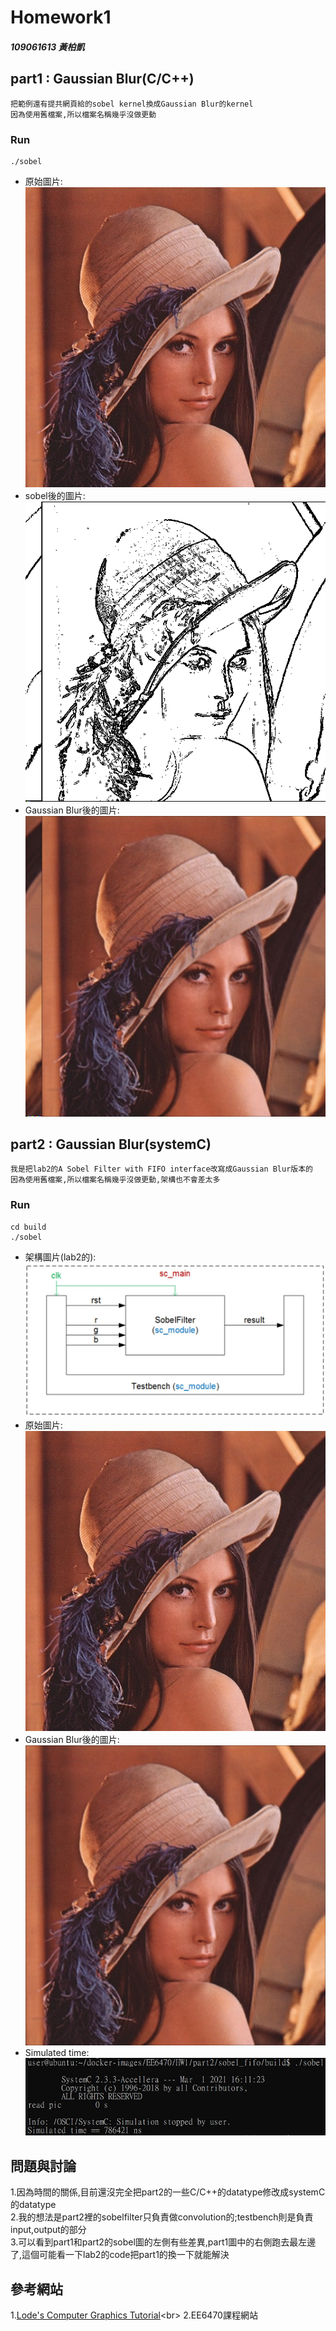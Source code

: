 # Homework1
##### 109061613 黃柏凱


## part1 : Gaussian Blur(C/C++)
    把範例還有提共網頁給的sobel kernel換成Gaussian Blur的kernel
    因為使用舊檔案,所以檔案名稱幾乎沒做更動
### Run 
```
./sobel
```
* 原始圖片:<br>
    ![](https://github.com/twyayaya/ee6470/blob/master/HW1/part1/lena.bmp)
* sobel後的圖片:<br>
    ![](https://github.com/twyayaya/ee6470/blob/master/HW1/part1/lena_sobel.bmp)
* Gaussian Blur後的圖片:<br>
    ![](https://github.com/twyayaya/ee6470/blob/master/HW1/part1/lena_blurTest22.bmp)

## part2 : Gaussian Blur(systemC)
    我是把lab2的A Sobel Filter with FIFO interface改寫成Gaussian Blur版本的
    因為使用舊檔案,所以檔案名稱幾乎沒做更動,架構也不會差太多
### Run
```
cd build
./sobel
```
* 架構圖片(lab2的):<br>
    ![](https://github.com/twyayaya/ee6470/blob/master/HW1/part2/hw1_part2_ar.jpg)
* 原始圖片:<br>
    ![](https://github.com/twyayaya/ee6470/blob/master/HW1/part2/build/lena.bmp)
* Gaussian Blur後的圖片:<br>
    ![](https://github.com/twyayaya/ee6470/blob/master/HW1/part2/build/lena_systemCout33.bmp)
* Simulated time:<br>
    ![](https://github.com/twyayaya/ee6470/blob/master/HW1/part2/part2_.jpg)
    
## 問題與討論
1.因為時間的關係,目前還沒完全把part2的一些C/C++的datatype修改成systemC的datatype<br>
2.我的想法是part2裡的sobelfilter只負責做convolution的;testbench則是負責input,output的部分<br>
3.可以看到part1和part2的sobel圖的左側有些差異,part1圖中的右側跑去最左邊了,這個可能看一下lab2的code把part1的換一下就能解決

## 參考網站
1.[Lode's Computer Graphics Tutorial](https://lodev.org/cgtutor/filtering.html#Gaussian_Blur_)<br>
2.EE6470課程網站<br>

